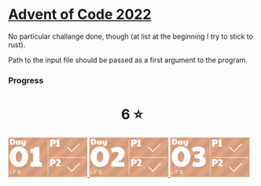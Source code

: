 # [Advent of Code 2022](https://adventofcode.com/2022/about)
No particular challange done, though (at list at the beginning I try to stick to rust).

Path to the input file should be passed as a first argument to the program.

### Progress
<!-- AOC TILES BEGIN -->
<h1 align="center">
  6 ⭐
</h1>
<a href="Day 1/src/main.rs">
  <img src="Media/2022/01.png" width="161px">
</a>
<a href="Day 2/src/main.rs">
  <img src="Media/2022/02.png" width="161px">
</a>
<a href="Day 3/src/main.rs">
  <img src="Media/2022/03.png" width="161px">
</a>
<!-- AOC TILES END -->